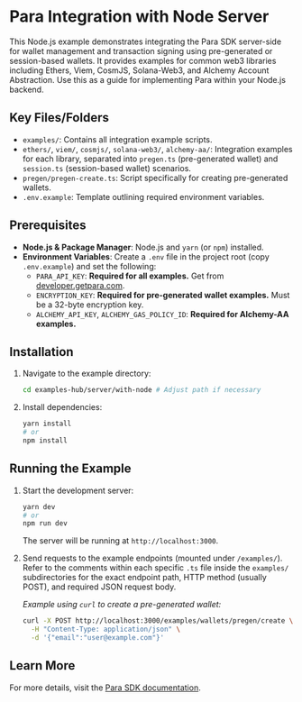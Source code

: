 
# Para Integration with Node Server

This Node.js example demonstrates integrating the Para SDK server-side for wallet management and transaction signing using pre-generated or session-based wallets. It provides examples for common web3 libraries including Ethers, Viem, CosmJS, Solana-Web3, and Alchemy Account Abstraction. Use this as a guide for implementing Para within your Node.js backend.

## Key Files/Folders

-   `examples/`: Contains all integration example scripts.
-   `ethers/`, `viem/`, `cosmjs/`, `solana-web3/`, `alchemy-aa/`: Integration examples for each library, separated into `pregen.ts` (pre-generated wallet) and `session.ts` (session-based wallet) scenarios.
-   `pregen/pregen-create.ts`: Script specifically for creating pre-generated wallets.
-   `.env.example`: Template outlining required environment variables.

## Prerequisites

-   **Node.js & Package Manager**: Node.js and `yarn` (or `npm`) installed.
-   **Environment Variables**: Create a `.env` file in the project root (copy `.env.example`) and set the following:
    -   `PARA_API_KEY`: **Required for all examples.** Get from [developer.getpara.com](https://developer.getpara.com).
    -   `ENCRYPTION_KEY`: **Required for pre-generated wallet examples.** Must be a 32-byte encryption key.
    -   `ALCHEMY_API_KEY`, `ALCHEMY_GAS_POLICY_ID`: **Required for Alchemy-AA examples.**

## Installation

1.  Navigate to the example directory:
    ```bash
    cd examples-hub/server/with-node # Adjust path if necessary
    ```
2.  Install dependencies:
    ```bash
    yarn install
    # or
    npm install
    ```

## Running the Example

1.  Start the development server:
    ```bash
    yarn dev
    # or
    npm run dev
    ```
    The server will be running at `http://localhost:3000`.

2.  Send requests to the example endpoints (mounted under `/examples/`). Refer to the comments within each specific `.ts` file inside the `examples/` subdirectories for the exact endpoint path, HTTP method (usually POST), and required JSON request body.

    *Example using `curl` to create a pre-generated wallet:*
    ```bash
    curl -X POST http://localhost:3000/examples/wallets/pregen/create \
      -H "Content-Type: application/json" \
      -d '{"email":"user@example.com"}'
    ```

## Learn More

For more details, visit the [Para SDK documentation](https://docs.usepara.com/welcome).